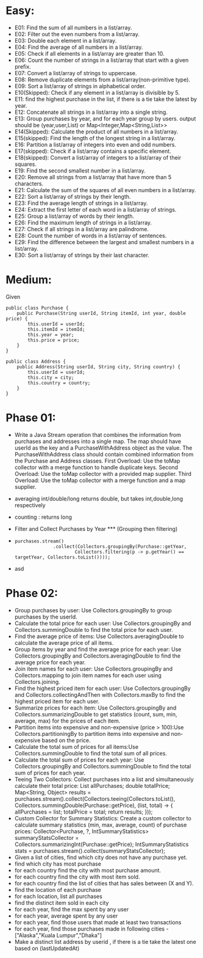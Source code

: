 # Easy:
- E01: Find the sum of all numbers in a list/array.
- E02: Filter out the even numbers from a list/array.
- E03: Double each element in a list/array.
- E04: Find the average of all numbers in a list/array.
- E05: Check if all elements in a list/array are greater than 10.
- E06: Count the number of strings in a list/array that start with a given prefix.
- E07: Convert a list/array of strings to uppercase.
- E08: Remove duplicate elements from a list/array(non-primitive type).
- E09: Sort a list/array of strings in alphabetical order.
- E10(Skipped): Check if any element in a list/array is divisible by 5.
- E11: find the highest purchase in the list, if there is a tie take the latest by year.
- E12: Concatenate all strings in a list/array into a single string.
- E13: Group purchases by year, and for each year group by users. output should be (year,user,List<purchase>) or Map<Integer,Map<String,List<Purchase>>>
- E14(Skipped): Calculate the product of all numbers in a list/array.
- E15(skipped): Find the length of the longest string in a list/array.
- E16: Partition a list/array of integers into even and odd numbers.
- E17(skipped): Check if a list/array contains a specific element.
- E18(skipped): Convert a list/array of integers to a list/array of their squares.
- E19: Find the second smallest number in a list/array.
- E20: Remove all strings from a list/array that have more than 5 characters.
- E21: Calculate the sum of the squares of all even numbers in a list/array.
- E22: Sort a list/array of strings by their length.
- E23: Find the average length of strings in a list/array.
- E24: Extract the first letter of each word in a list/array of strings.
- E25: Group a list/array of words by their length.
- E26: Find the maximum length of strings in a list/array.
- E27: Check if all strings in a list/array are palindrome.
- E28: Count the number of words in a list/array of sentences.
- E29: Find the difference between the largest and smallest numbers in a list/array.
- E30: Sort a list/array of strings by their last character.

# Medium:

Given
```
public class Purchase {
    public Purchase(String userId, String itemId, int year, double price) {
        this.userId = userId;
        this.itemId = itemId;
        this.year = year;
        this.price = price;
    }
}
```

```
public class Address {
    public Address(String userId, String city, String country) {
        this.userId = userId;
        this.city = city;
        this.country = country;
    }
}
```
# Phase 01:
- Write a Java Stream operation that combines the information from purchases and addresses into a single map. The map should have userId as the key and a PurchaseWithAddress object as the value. The PurchaseWithAddress class should contain combined information from the Purchase and Address classes.
  First Overload:
  Use the toMap collector with a merge function to handle duplicate keys.
  Second Overload:
  Use the toMap collector with a provided map supplier.
  Third Overload:
  Use the toMap collector with a merge function and a map supplier.
- averaging int/double/long returns double, but takes int,double,long respectively
- counting : returns long
- Filter and Collect Purchases by Year *** (Grouping then filtering)
- ```
  purchases.stream()
                .collect(Collectors.groupingBy(Purchase::getYear,
                        Collectors.filtering(p -> p.getYear() == targetYear, Collectors.toList())));
  ```

-  asd


# Phase 02:
- Group purchases by user: Use Collectors.groupingBy to group purchases by the userId.
- Calculate the total price for each user: Use Collectors.groupingBy and Collectors.summingDouble to find the total price for each user.
- Find the average price of items: Use Collectors.averagingDouble to calculate the average price of all items.
- Group items by year and find the average price for each year: Use Collectors.groupingBy and Collectors.averagingDouble to find the average price for each year.
- Join item names for each user: Use Collectors.groupingBy and Collectors.mapping to join item names for each user using Collectors.joining.
- Find the highest priced item for each user: Use Collectors.groupingBy and Collectors.collectingAndThen with Collectors.maxBy to find the highest priced item for each user.
- Summarize prices for each item: Use Collectors.groupingBy and Collectors.summarizingDouble to get statistics (count, sum, min, average, max) for the prices of each item.
- Partition items into expensive and non-expensive (price > 100):Use Collectors.partitioningBy to partition items into expensive and non-expensive based on the price.
- Calculate the total sum of prices for all items:Use Collectors.summingDouble to find the total sum of all prices.
- Calculate the total sum of prices for each year: Use Collectors.groupingBy and Collectors.summingDouble to find the total sum of prices for each year.
- Teeing Two Collectors: Collect purchases into a list and simultaneously calculate their total price: List<Purchase> allPurchases; double totalPrice; Map<String, Object> results = purchases.stream().collect(Collectors.teeing(Collectors.toList(), Collectors.summingDouble(Purchase::getPrice), (list, total) -> { allPurchases = list; totalPrice = total; return results; }));
- Custom Collector for Summary Statistics: Create a custom collector to calculate summary statistics (min, max, average, count) of purchase prices: Collector<Purchase, ?, IntSummaryStatistics> summaryStatsCollector = Collectors.summarizingInt(Purchase::getPrice); IntSummaryStatistics stats = purchases.stream().collect(summaryStatsCollector);
- Given a list of cities, find which city does not have any purchase yet.
- find which city has most purchase
- for each country find the city with most purchase amount.
- for each country find the city with most item sold.
- for each country find the list of cities that has sales between (X and Y).
- find the location of each purchase
- for each location, list all purchases
- find the distinct item sold in each city
- for each year, find the max spent by any user
- for each year, average spent by any user
- for each year, find those users that made at least two transactions
- for each year, find those purchases made in following cities - ["Alaska","Kuala Lumpur","Dhaka"]
- Make a distinct list address by userid , if there is a tie take the latest one based on (lastUpdatedAt)
